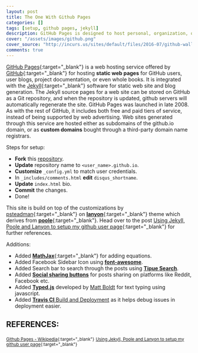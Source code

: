 ```yaml
---
layout: post
title: The One With Github Pages
categories: []
tags: [setup, github pages, jekyll]
description: GitHub Pages is designed to host personal, organization, or project pages directly from a GitHub repository.
cover: "/assets/images/github.png"
cover_source: "http://incurs.us/sites/default/files/2016-07/github-wallpaper-1.png"
comments: true
---
```




[GitHub Pages](https://pages.github.com/){:target="_blank"} is a web hosting service offered by [GitHub](https://github.com/){:target="_blank"} for hosting **static web pages** for GitHub users, user blogs, project documentation, or even whole books.
It is integrated with the [Jekyll](https://jekyllrb.com/){:target="_blank"} software for static web site and blog generation. The Jekyll source pages for a web site can be stored on GitHub as a Git repository, and when the repository is updated, github servers will automatically regenerate the site.
GitHub Pages was launched in late 2008. As with the rest of GitHub, it includes both free and paid tiers of service, instead of being supported by web advertising. Web sites generated through this service are hosted either as subdomains of the github.io domain, or as **custom domains** bought through a third-party domain name registrars.

Steps for setup:
* **Fork** this [repository](https://github.com/shams-sam/github-page-v1).
* **Update** repository name to `<user_name>.github.io`.
* **Customize** `_config.yml` to match user credentials.
* In `_includes/comments.html` **edit** `disqus_shortname`.
* **Update** `index.html` bio.
* **Commit** the changes.
* Done!

This site is build on top of the customizations by [psteadman](https://github.com/psteadman){:target="_blank"} on [**lanyon**](https://github.com/poole/lanyon){:target="_blank"} theme which derives from [**poole**](https://github.com/poole){:target="_blank"}.
Head over to the post [Using Jekyll, Poole and Lanyon to setup my github user page](http://patricksteadman.ca/2014/08/04/lanyonsetup/){:target="_blank"} for further references.

Additions:
* Added [**MathJax**](http://docs.mathjax.org/){:target="_blank"} for adding equations.
* Added Facebook Sidebar Icon using [**font-awesome**](http://fontawesome.io/).
* Added Search bar to search through the posts using [**Tipue Search**](https://github.com/jekylltools/jekyll-tipue-search).
* Added [**Social sharing buttons**](https://mycyberuniverse.com/web/social-media-share-bar-jekyll-blog-website.html) for posts sharing on platforms like Reddit, Facebook etc.
* Added [**Typed.js**](https://github.com/mattboldt/typed.js/) developed by [Matt Boldt](https://www.mattboldt.com) for text typing using javascript.
* Added [**Travis CI** Build and Deployment](https://docs.travis-ci.com/user/deployment/pages/) as it helps debug issues in deployment easier.

## REFERENCES:

<small>[Github Pages - Wikipedia](https://en.wikipedia.org/wiki/GitHub_Pages){:target="_blank"}</small>
<small>[Using Jekyll, Poole and Lanyon to setup my github user page](http://patricksteadman.ca/2014/08/04/lanyonsetup/){:target="_blank"}</small>
